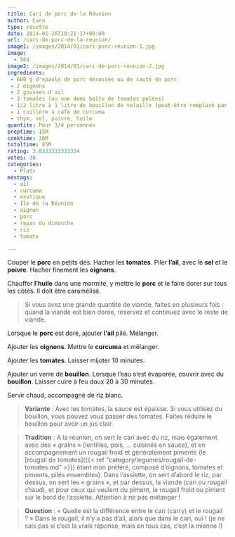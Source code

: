 ```yaml
---
title: Cari de porc de la Réunion
author: Caro
type: recette
date: 2014-01-26T10:21:17+00:00
url: /cari-de-porc-de-la-reunion/
image1: /images/2014/01/cari-porc-réunion-1.jpg
image:
  - 564
image2: /images/2014/01/cari-de-porc-reunion-2.jpg
ingredients:
 - 600 g d'épaule de porc désossée ou de sauté de porc
 - 2 oignons
 - 2 gousses d'ail
 - 3 tomates (ou une demi boîte de tomates pelées)
 - 1/2 litre à 1 litre de bouillon de volaille (peut-être remplacé par de l'eau)
 - 1 cuillère à café de curcuma
 - thym, sel, poivre, huile
quantite: Pour 3/4 personnes
preptime: 15M
cooktime: 30M
totaltime: 45M
rating: 3.8333333333334
votes: 30
categories:
  - Plats
mestags:
  - ail
  - curcuma
  - exotique
  - Ile de la Réunion
  - oignon
  - porc
  - repas du dimanche
  - riz
  - tomate

---
```

Couper le **porc** en petits dés. Hacher les **tomates**. Piler **l&rsquo;ail**, avec le **sel** et le **poivre**. Hacher finement les **oignons**.

Chauffer **l&rsquo;huile** dans une marmite, y mettre le **porc** et le faire dorer sur tous les côtés. Il doit être caramélisé.

> Si vous avez une grande quantité de viande, faites en plusieurs fois : quand la viande est bien dorée, réservez et continuez avec le reste de viande.

Lorsque le **porc** est doré, ajouter **l&rsquo;ail** pilé. Mélanger.

Ajouter les **oignons**. Mettre le **curcuma** et mélanger.

Ajouter les **tomates**. Laisser mijoter 10 minutes.

Ajouter un verre de **bouillon**. Lorsque l&rsquo;eau s&rsquo;est évaporée, couvrir avec du **bouillon**. Laisser cuire à feu doux 20 à 30 minutes.

Servir chaud, accompagné de riz blanc.

> **Variante** : Avec les tomates, la sauce est épaisse. Si vous utilisez du bouillon, vous pouvez vous passer des tomates. Faites réduire le bouillon pour avoir un jus clair.

> **Tradition** : A la réunion, on sert le cari avec du riz, mais également avec des « grains » (lentilles, pois, &#8230; cuisinés en sauce), et en accompagnement un rougail froid et généralement pimenté (le [rougail de tomates]({{< ref "category/legumes/rougail-de-tomates.md" >}}) étant mon préféré, composé d&rsquo;oignons, tomates et piments, pilés ensembles). Dans l&rsquo;assiette, on sert d&rsquo;abord le riz, par dessus, on sert les « grains », et par dessus, la viande (cari ou rougail chaud), et pour ceux qui veulent du piment, le rougail froid ou piment sur le bord de l&rsquo;assiette. Attention à ne pas mélanger !

> **Question** : « Quelle est la différence entre le cari (carry) et le rougail ? » Dans le rougail, il n&rsquo;y a pas d&rsquo;ail, alors que dans le cari, oui ! (je ne sais pas si c&rsquo;est la vraie réponse, mais en tous cas, c&rsquo;est la mienne !)

